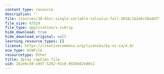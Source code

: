 ```yaml
---
content_type: resource
description: ''
file: /courses/18-01sc-single-variable-calculus-fall-2010/1b2e6c50a9d7528291c08926b02e80c2_Bv9kVDcj7yo.vtt
file_size: 47529
file_type: application/x-subrip
hide_download: true
hide_download_original: null
learning_resource_types: []
license: https://creativecommons.org/licenses/by-nc-sa/4.0/
ocw_type: OCWFile
resourcetype: Other
title: 3play caption file
uid: 1b2e6c50-a9d7-5282-91c0-8926b02e80c2
---
```

